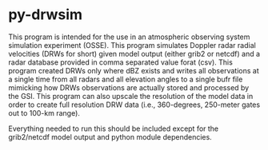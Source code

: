 # py-drwsim
This program is intended for the use in an atmospheric observing system simulation experiment (OSSE). This program simulates Doppler radar radial velocities (DRWs for short) given model output (either grib2 or netcdf) and a radar database provided in comma separated value forat (csv). This program created DRWs only where dBZ exists and writes all observations at a single time from all radars and all elevation angles to a single bufr file mimicking how DRWs observations are actually stored and processed by the GSI. This program can also upscale the resolution of the model data in order to create full resolution DRW data (i.e., 360-degrees, 250-meter gates out to 100-km range).

Everything needed to run this should be included except for the grib2/netcdf model output and python module dependencies.

